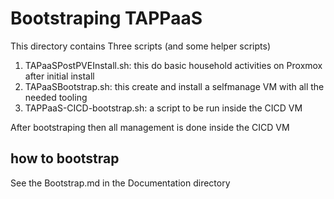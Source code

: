
# Bootstraping TAPPaaS

This directory contains Three scripts (and some helper scripts)

1) TAPaaSPostPVEInstall.sh: this do basic household activities on Proxmox after initial install
2) TAPaaSBootstrap.sh: this create and install a selfmanage VM with all the needed tooling
3) TAPPaaS-CICD-bootstrap.sh: a script to be run inside the CICD VM

After bootstraping then all management is done inside the CICD VM

## how to bootstrap

See the Bootstrap.md in the Documentation directory

